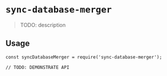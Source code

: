 # `sync-database-merger`

> TODO: description

## Usage

```
const syncDatabaseMerger = require('sync-database-merger');

// TODO: DEMONSTRATE API
```
